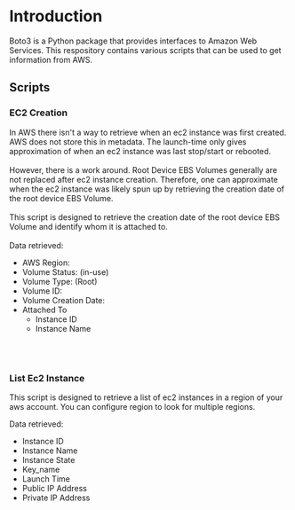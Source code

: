 # Introduction
Boto3 is a Python package that provides interfaces to Amazon Web Services. This respository contains various scripts that can be used to get information from AWS.

## Scripts

### EC2 Creation
In AWS there isn't a way to retrieve when an ec2 instance was first created. AWS does not store this in metadata. The launch-time only gives approximation of when an ec2 instance was last stop/start or rebooted. 
<br><br>
However, there is a work around. Root Device EBS Volumes generally are not replaced after ec2 instance creation. Therefore, one can approximate when the ec2 instance was likely spun up by retrieving the creation date of the root device EBS Volume.
<br>
<br>
This script is designed to retrieve the creation date of the root device EBS Volume and identify whom it is attached to.
<br>
<br>
Data retrieved:
- AWS Region:
- Volume Status: (in-use)
- Volume Type: (Root)
- Volume ID:
- Volume Creation Date:
- Attached To
    - Instance ID
    - Instance Name

<br>
<br>

### List Ec2 Instance
This script is designed to retrieve a list of ec2 instances in a region of your aws account. You can configure region to look for multiple regions.

Data retrieved:
- Instance ID
- Instance Name
- Instance State
- Key_name
- Launch Time
- Public IP Address
- Private IP Address